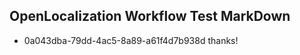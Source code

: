 ## OpenLocalization Workflow Test MarkDown
* 0a043dba-79dd-4ac5-8a89-a61f4d7b938d 
thanks!<!--HONumber=Mar16_HO2-->
